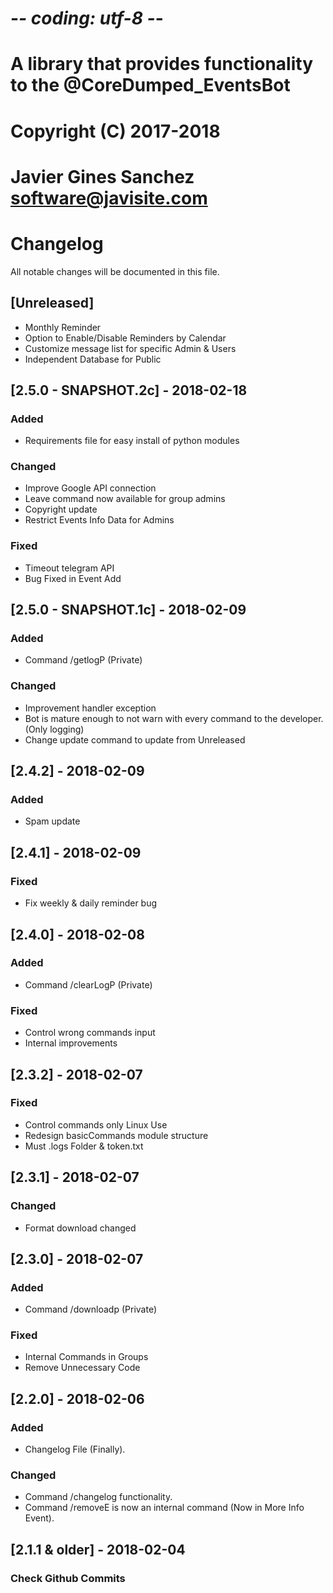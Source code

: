 # -*- coding: utf-8 -*-
# A library that provides functionality to the @CoreDumped_EventsBot
# Copyright (C) 2017-2018
# Javier Gines Sanchez <software@javisite.com>
#

# Changelog
All notable changes will be documented in this file.

## [Unreleased]
- Monthly Reminder
- Option to Enable/Disable Reminders by Calendar
- Customize message list for specific Admin & Users
- Independent Database for Public

## [2.5.0 - SNAPSHOT.2c] - 2018-02-18
### Added
- Requirements file for easy install of python modules

### Changed
- Improve Google API connection
- Leave command now available for group admins
- Copyright update
- Restrict Events Info Data for Admins

### Fixed
- Timeout telegram API
- Bug Fixed in Event Add

## [2.5.0 - SNAPSHOT.1c] - 2018-02-09
### Added
- Command /getlogP (Private)

### Changed
- Improvement handler exception
- Bot is mature enough to not warn with every command to the developer. (Only logging)
- Change update command to update from Unreleased

## [2.4.2] - 2018-02-09
### Added
- Spam update

## [2.4.1] - 2018-02-09
### Fixed
- Fix weekly & daily reminder bug

## [2.4.0] - 2018-02-08
### Added
- Command /clearLogP (Private)

### Fixed
- Control wrong commands input
- Internal improvements


## [2.3.2] - 2018-02-07
### Fixed
- Control commands only Linux Use
- Redesign basicCommands module structure
- Must .logs Folder & token.txt

## [2.3.1] - 2018-02-07
### Changed
- Format download changed

## [2.3.0] - 2018-02-07
### Added
- Command /downloadp (Private)

### Fixed
- Internal Commands in Groups
- Remove Unnecessary Code

## [2.2.0] - 2018-02-06
### Added
- Changelog File (Finally).

### Changed
- Command /changelog functionality.
- Command /removeE is now an internal command (Now in More Info Event).

## [2.1.1 & older] - 2018-02-04
### Check Github Commits
